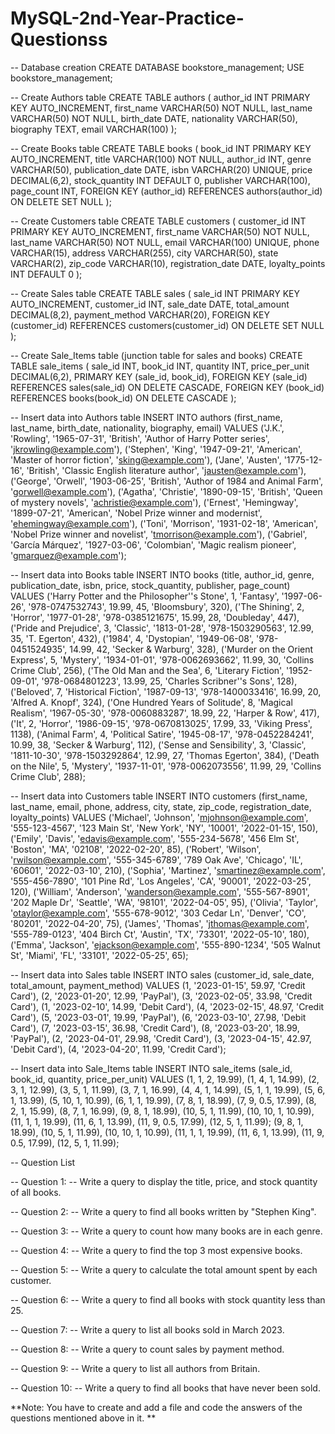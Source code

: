 
# MySQL-2nd-Year-Practice-Questionss
-- Database creation
CREATE DATABASE bookstore_management;
USE bookstore_management;

-- Create Authors table
CREATE TABLE authors (
    author_id INT PRIMARY KEY AUTO_INCREMENT,
    first_name VARCHAR(50) NOT NULL,
    last_name VARCHAR(50) NOT NULL,
    birth_date DATE,
    nationality VARCHAR(50),
    biography TEXT,
    email VARCHAR(100)
);

-- Create Books table
CREATE TABLE books (
    book_id INT PRIMARY KEY AUTO_INCREMENT,
    title VARCHAR(100) NOT NULL,
    author_id INT,
    genre VARCHAR(50),
    publication_date DATE,
    isbn VARCHAR(20) UNIQUE,
    price DECIMAL(6,2),
    stock_quantity INT DEFAULT 0,
    publisher VARCHAR(100),
    page_count INT,
    FOREIGN KEY (author_id) REFERENCES authors(author_id) ON DELETE SET NULL
);

-- Create Customers table
CREATE TABLE customers (
    customer_id INT PRIMARY KEY AUTO_INCREMENT,
    first_name VARCHAR(50) NOT NULL,
    last_name VARCHAR(50) NOT NULL,
    email VARCHAR(100) UNIQUE,
    phone VARCHAR(15),
    address VARCHAR(255),
    city VARCHAR(50),
    state VARCHAR(2),
    zip_code VARCHAR(10),
    registration_date DATE,
    loyalty_points INT DEFAULT 0
);

-- Create Sales table
CREATE TABLE sales (
    sale_id INT PRIMARY KEY AUTO_INCREMENT,
    customer_id INT,
    sale_date DATE,
    total_amount DECIMAL(8,2),
    payment_method VARCHAR(20),
    FOREIGN KEY (customer_id) REFERENCES customers(customer_id) ON DELETE SET NULL
);

-- Create Sale_Items table (junction table for sales and books)
CREATE TABLE sale_items (
    sale_id INT,
    book_id INT,
    quantity INT,
    price_per_unit DECIMAL(6,2),
    PRIMARY KEY (sale_id, book_id),
    FOREIGN KEY (sale_id) REFERENCES sales(sale_id) ON DELETE CASCADE,
    FOREIGN KEY (book_id) REFERENCES books(book_id) ON DELETE CASCADE
);

-- Insert data into Authors table
INSERT INTO authors (first_name, last_name, birth_date, nationality, biography, email) VALUES
('J.K.', 'Rowling', '1965-07-31', 'British', 'Author of Harry Potter series', 'jkrowling@example.com'),
('Stephen', 'King', '1947-09-21', 'American', 'Master of horror fiction', 'sking@example.com'),
('Jane', 'Austen', '1775-12-16', 'British', 'Classic English literature author', 'jausten@example.com'),
('George', 'Orwell', '1903-06-25', 'British', 'Author of 1984 and Animal Farm', 'gorwell@example.com'),
('Agatha', 'Christie', '1890-09-15', 'British', 'Queen of mystery novels', 'achristie@example.com'),
('Ernest', 'Hemingway', '1899-07-21', 'American', 'Nobel Prize winner and modernist', 'ehemingway@example.com'),
('Toni', 'Morrison', '1931-02-18', 'American', 'Nobel Prize winner and novelist', 'tmorrison@example.com'),
('Gabriel', 'García Márquez', '1927-03-06', 'Colombian', 'Magic realism pioneer', 'gmarquez@example.com');

-- Insert data into Books table
INSERT INTO books (title, author_id, genre, publication_date, isbn, price, stock_quantity, publisher, page_count) VALUES
('Harry Potter and the Philosopher''s Stone', 1, 'Fantasy', '1997-06-26', '978-0747532743', 19.99, 45, 'Bloomsbury', 320),
('The Shining', 2, 'Horror', '1977-01-28', '978-0385121675', 15.99, 28, 'Doubleday', 447),
('Pride and Prejudice', 3, 'Classic', '1813-01-28', '978-1503290563', 12.99, 35, 'T. Egerton', 432),
('1984', 4, 'Dystopian', '1949-06-08', '978-0451524935', 14.99, 42, 'Secker & Warburg', 328),
('Murder on the Orient Express', 5, 'Mystery', '1934-01-01', '978-0062693662', 11.99, 30, 'Collins Crime Club', 256),
('The Old Man and the Sea', 6, 'Literary Fiction', '1952-09-01', '978-0684801223', 13.99, 25, 'Charles Scribner''s Sons', 128),
('Beloved', 7, 'Historical Fiction', '1987-09-13', '978-1400033416', 16.99, 20, 'Alfred A. Knopf', 324),
('One Hundred Years of Solitude', 8, 'Magical Realism', '1967-05-30', '978-0060883287', 18.99, 22, 'Harper & Row', 417),
('It', 2, 'Horror', '1986-09-15', '978-0670813025', 17.99, 33, 'Viking Press', 1138),
('Animal Farm', 4, 'Political Satire', '1945-08-17', '978-0452284241', 10.99, 38, 'Secker & Warburg', 112),
('Sense and Sensibility', 3, 'Classic', '1811-10-30', '978-1503292864', 12.99, 27, 'Thomas Egerton', 384),
('Death on the Nile', 5, 'Mystery', '1937-11-01', '978-0062073556', 11.99, 29, 'Collins Crime Club', 288);

-- Insert data into Customers table
INSERT INTO customers (first_name, last_name, email, phone, address, city, state, zip_code, registration_date, loyalty_points) VALUES
('Michael', 'Johnson', 'mjohnson@example.com', '555-123-4567', '123 Main St', 'New York', 'NY', '10001', '2022-01-15', 150),
('Emily', 'Davis', 'edavis@example.com', '555-234-5678', '456 Elm St', 'Boston', 'MA', '02108', '2022-02-20', 85),
('Robert', 'Wilson', 'rwilson@example.com', '555-345-6789', '789 Oak Ave', 'Chicago', 'IL', '60601', '2022-03-10', 210),
('Sophia', 'Martinez', 'smartinez@example.com', '555-456-7890', '101 Pine Rd', 'Los Angeles', 'CA', '90001', '2022-03-25', 120),
('William', 'Anderson', 'wanderson@example.com', '555-567-8901', '202 Maple Dr', 'Seattle', 'WA', '98101', '2022-04-05', 95),
('Olivia', 'Taylor', 'otaylor@example.com', '555-678-9012', '303 Cedar Ln', 'Denver', 'CO', '80201', '2022-04-20', 75),
('James', 'Thomas', 'jthomas@example.com', '555-789-0123', '404 Birch Ct', 'Austin', 'TX', '73301', '2022-05-10', 180),
('Emma', 'Jackson', 'ejackson@example.com', '555-890-1234', '505 Walnut St', 'Miami', 'FL', '33101', '2022-05-25', 65);

-- Insert data into Sales table
INSERT INTO sales (customer_id, sale_date, total_amount, payment_method) VALUES
(1, '2023-01-15', 59.97, 'Credit Card'),
(2, '2023-01-20', 12.99, 'PayPal'),
(3, '2023-02-05', 33.98, 'Credit Card'),
(1, '2023-02-10', 14.99, 'Debit Card'),
(4, '2023-02-15', 48.97, 'Credit Card'),
(5, '2023-03-01', 19.99, 'PayPal'),
(6, '2023-03-10', 27.98, 'Debit Card'),
(7, '2023-03-15', 36.98, 'Credit Card'),
(8, '2023-03-20', 18.99, 'PayPal'),
(2, '2023-04-01', 29.98, 'Credit Card'),
(3, '2023-04-15', 42.97, 'Debit Card'),
(4, '2023-04-20', 11.99, 'Credit Card');

-- Insert data into Sale_Items table
INSERT INTO sale_items (sale_id, book_id, quantity, price_per_unit) VALUES
(1, 1, 2, 19.99),
(1, 4, 1, 14.99),
(2, 3, 1, 12.99),
(3, 5, 1, 11.99),
(3, 7, 1, 16.99),
(4, 4, 1, 14.99),
(5, 1, 1, 19.99),
(5, 6, 1, 13.99),
(5, 10, 1, 10.99),
(6, 1, 1, 19.99),
(7, 8, 1, 18.99),
(7, 9, 0.5, 17.99),
(8, 2, 1, 15.99),
(8, 7, 1, 16.99),
(9, 8, 1, 18.99),
(10, 5, 1, 11.99),
(10, 10, 1, 10.99),
(11, 1, 1, 19.99),
(11, 6, 1, 13.99),
(11, 9, 0.5, 17.99),
(12, 5, 1, 11.99);
(9, 8, 1, 18.99),
(10, 5, 1, 11.99),
(10, 10, 1, 10.99),
(11, 1, 1, 19.99),
(11, 6, 1, 13.99),
(11, 9, 0.5, 17.99),
(12, 5, 1, 11.99);

-- Question List

-- Question 1: 
-- Write a query to display the title, price, and stock quantity of all books.

-- Question 2: 
-- Write a query to find all books written by "Stephen King".

-- Question 3: 
-- Write a query to count how many books are in each genre.

-- Question 4: 
-- Write a query to find the top 3 most expensive books.

-- Question 5: 
-- Write a query to calculate the total amount spent by each customer.

-- Question 6:
-- Write a query to find all books with stock quantity less than 25.

-- Question 7:
-- Write a query to list all books sold in March 2023.

-- Question 8: 
-- Write a query to count sales by payment method.

-- Question 9: 
-- Write a query to list all authors from Britain.

-- Question 10: 
-- Write a query to find all books that have never been sold.

**Note: You have to create and add a file and code the answers of the questions mentioned above in it.
**
